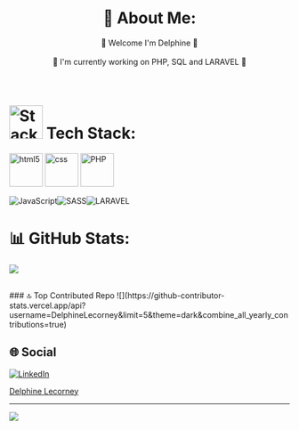 <div align='center'>
  
# 💫 About Me:

🌱 Welcome I'm Delphine 🌱
<br><br>
🔭 I'm currently working on PHP, SQL and LARAVEL 🔭


</div>
<br>




# <img src="https://github.com/DelphineLecorney/DelphineLecorney/blob/main/images/Stacks_Logo.png" alt="Stacks" height="60" width="60" /> Tech Stack:

<p align='left'>
  

<img src="https://github.com/DelphineLecorney/DelphineLecorney/blob/main/images/html.png" alt="html5" height="60" width="60" /> 

<img src="https://github.com/DelphineLecorney/DelphineLecorney/blob/main/images/CSS3.jpg" alt="css" height="60" width="60" /> 

<img src="https://github.com/DelphineLecorney/DelphineLecorney/blob/main/images/php.jpg" alt="PHP" height="60" width="60" /> 

![JavaScript](https://img.shields.io/badge/javascript-%23323330.svg?style=flat&logo=javascript&logoColor=%23F7DF1E)![SASS](https://img.shields.io/badge/SASS-hotpink.svg?style=flat&logo=SASS&logoColor=white)![LARAVEL](https://github.com/DelphineLecorney/DelphineLecorney/blob/main/images/Laravel.JPG)
<br>
# 📊 GitHub Stats:

![](https://github-readme-streak-stats.herokuapp.com/?user=DelphineLecorney&theme=dark&hide_border=false)

<br>
### 🔝 Top Contributed Repo
![](https://github-contributor-stats.vercel.app/api?username=DelphineLecorney&limit=5&theme=dark&combine_all_yearly_contributions=true)
</p>


## 🌐 Social 
[![LinkedIn](https://img.shields.io/badge/LinkedIn-%230077B6.svg?logo=linkedin&logoColor=white)](https://linkedin.com/in/https://www.linkedin.com/in/delphine-lecorney-539781242/) 

<div class="badge-base LI-profile-badge" data-locale="fr_FR" data-size="medium" data-theme="dark" data-type="VERTICAL" data-vanity="delphine-lecorney" data-version="v1"><a class="badge-base__link LI-simple-link" href="https://be.linkedin.com/in/delphine-lecorney?trk=profile-badge">Delphine Lecorney</a></div>
              
---
[![](https://visitcount.itsvg.in/api?id=DelphineLecorney&icon=0&color=0)](https://visitcount.itsvg.in)
